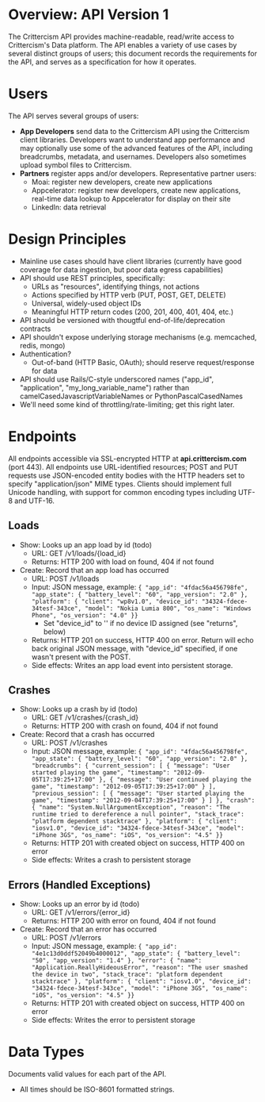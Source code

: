 Overview: API Version 1
========
The Crittercism API provides machine-readable, read/write access to Crittercism's Data platform. The API enables a variety of use cases by several distinct groups of users; this document records the requirements for the API, and serves as a specification for how it operates.

Users
=====
The API serves several groups of users:

* **App Developers** send data to the Crittercism API using the Crittercism client libraries. Developers want to understand app performance and may optionally use some of the advanced features of the API, including breadcrumbs, metadata, and usernames. Developers also sometimes upload symbol files to Crittercism.
* **Partners** register apps and/or developers. Representative partner users:
  * Moai: register new developers, create new applications
  * Appcelerator: register new developers, create new applications, real-time data lookup to Appcelerator for display on their site
  * LinkedIn: data retrieval

Design Principles
=================
* Mainline use cases should have client libraries (currently have good coverage for data ingestion, but poor data egress capabilities)
* API should use REST principles, specifically:
  * URLs as "resources", identifying things, not actions
  * Actions specified by HTTP verb (PUT, POST, GET, DELETE)
  * Universal, widely-used object IDs
  * Meaningful HTTP return codes (200, 201, 400, 401, 404, etc.)
* API should be versioned with thougtful end-of-life/deprecation contracts
* API shouldn't expose underlying storage mechanisms (e.g. memcached, redis, mongo)
* Authentication?
  * Out-of-band (HTTP Basic, OAuth); should reserve request/response for data
* API should use Rails/C-style underscored names ("app_id", "application", "my_long_variable_name") rather than camelCasedJavascriptVariableNames or PythonPascalCasedNames
* We'll need some kind of throttling/rate-limiting; get this right later.

Endpoints
=========
All endpoints accessible via SSL-encrypted HTTP at **api.crittercism.com** (port 443). All endpoints use URL-identified resources; POST and PUT requests use JSON-encoded entity bodies with the HTTP headers set to specify "application/json" MIME types. Clients should implement full Unicode handling, with support for common encoding types including UTF-8 and UTF-16.

Loads
-----
  * Show: Looks up an app load by id (todo)
    * URL: GET /v1/loads/{load\_id}
    * Returns: HTTP 200 with load on found, 404 if not found
  * Create: Record that an app load has occurred
    * URL: POST /v1/loads
    * Input: JSON message, example: `{
	"app_id": "4fdac56a456798fe",
	"app_state": {
          "battery_level": "60",
          "app_version": "2.0"
        },
	"platform": {
          "client": "wp8v1.0",
          "device_id": "34324-fdece-34tesf-343ce",
          "model": "Nokia Lumia 800",
          "os_name": "Windows Phone",
          "os_version": "4.0"
        }}`
      * Set "device_id" to '' if no device ID assigned (see "returns", below)
    * Returns: HTTP 201 on success, HTTP 400 on error. Return will echo back original JSON message, with "device\_id" specified, if one wasn't present with the POST. 
    * Side effects: Writes an app load event into persistent storage.

Crashes
-------
  * Show: Looks up a crash by id (todo)
    * URL: GET /v1/crashes/{crash\_id}
    * Returns: HTTP 200 with crash on found, 404 if not found
  * Create: Record that a crash has occurred
    * URL: POST /v1/crashes
    * Input: JSON message, example: `{
      "app_id": "4fdac56a456798fe",
      "app_state": {
        "battery_level": "60",
        "app_version": "2.0"
      },
      "breadcrumbs": {
        "current_session": [
          { "message": "User started playing the game", "timestamp": "2012-09-05T17:39:25+17:00" },
          { "message": "User continued playing the game", "timestamp": "2012-09-05T17:39:25+17:00" }
        ],
        "previous_session": [
          { "message": "User started playing the game", "timestamp": "2012-09-04T17:39:25+17:00" }
        ]
    },
    "crash": {
      "name": "System.NullArgumentException",
      "reason": "The runtime tried to dereference a null pointer",
      "stack_trace": "platform dependent stacktrace"
    },
    "platform": {
      "client": "iosv1.0",
      "device_id": "34324-fdece-34tesf-343ce",
      "model": "iPhone 3GS",
      "os_name": "iOS",
      "os_version": "4.5"
    }}`
    * Returns: HTTP 201 with created object on success, HTTP 400 on error
    * Side effects: Writes a crash to persistent storage

Errors (Handled Exceptions)
---------------------------
  * Show: Looks up an error by id (todo)
    * URL: GET /v1/errors/{error\_id}
    * Returns: HTTP 200 with error on found, 404 if not found
  * Create: Record that an error has occurred
    * URL: POST /v1/errors
    * Input: JSON message, example: `{
      "app_id": "4e1c13d0ddf52049b4000012",
      "app_state": {
        "battery_level": "50",
        "app_version": "1.4"
      },
      "error": {
        "name": "Application.ReallyHideousError",
        "reason": "The user smashed the device in two",
        "stack_trace": "platform dependent stacktrace"
      },
      "platform": {
        "client": "iosv1.0",
        "device_id": "34324-fdece-34tesf-343ce",
        "model": "iPhone 3GS",
        "os_name": "iOS",
        "os_version": "4.5"
      }}`
    * Returns: HTTP 201 with created object on success, HTTP 400 on error
    * Side effects: Writes the error to persistent storage

Data Types
==========
Documents valid values for each part of the API.

  * All times should be ISO-8601 formatted strings.

